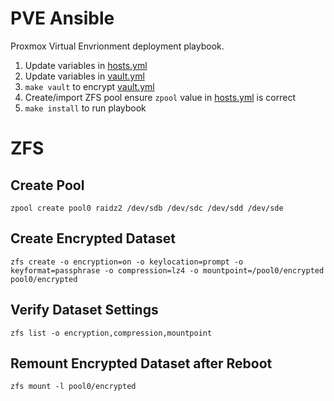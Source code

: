 # PVE Ansible
Proxmox Virtual Envrionment deployment playbook.

1. Update variables in [hosts.yml](hosts.yml)
2. Update variables in [vault.yml](vault.yml)
3. `make vault` to encrypt [vault.yml](vault.yml)
4. Create/import ZFS pool ensure `zpool` value in [hosts.yml](hosts.yml) is correct
5. `make install` to run playbook

# ZFS
## Create Pool 
```
zpool create pool0 raidz2 /dev/sdb /dev/sdc /dev/sdd /dev/sde
```

## Create Encrypted Dataset
```
zfs create -o encryption=on -o keylocation=prompt -o keyformat=passphrase -o compression=lz4 -o mountpoint=/pool0/encrypted pool0/encrypted
```

## Verify Dataset Settings
```
zfs list -o encryption,compression,mountpoint
```

## Remount Encrypted Dataset after Reboot
```
zfs mount -l pool0/encrypted
```
